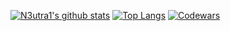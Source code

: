 [![N3utra1's github stats](https://github-readme-stats.vercel.app/api?username=n3utra1&count_private=true&show_icons=true)](https://github.com/anuraghazra/github-readme-stats)
[![Top Langs](https://github-readme-stats.vercel.app/api/top-langs/?username=N3utra1)](https://github.com/anuraghazra/github-readme-stats)
[![Codewars](https://www.codewars.com/users/n3utra1/badges/large)](https://www.codewars.com/users/n3utra1)
<!--
**N3utra1/N3utra1** is a ✨ _special_ ✨ repository because its `README.md` (this file) appears on your GitHub profile.

Here are some ideas to get you started:

- 🔭 I’m currently working on ...
- 🌱 I’m currently learning ...
- 👯 I’m looking to collaborate on ...
- 🤔 I’m looking for help with ...
- 💬 Ask me about ...
- 📫 How to reach me: ...
- 😄 Pronouns: ...
- ⚡ Fun fact: ...
-->
